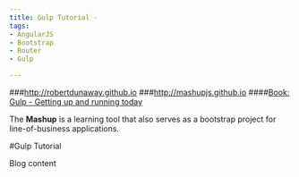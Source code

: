 ```yaml
---
title: Gulp Tutorial - 
tags: 
- AngularJS
- Bootstrap
- Router
- Gulp

---
```


###http://robertdunaway.github.io
###http://mashupjs.github.io
####[Book: Gulp - Getting up and running today](http://www.amazon.com/Gulp-Quick-guide-getting-running-ebook/dp/B010NXMFF6/)



The **Mashup** is a learning tool that also serves as a bootstrap project for line-of-business applications.

#Gulp Tutorial

Blog content 